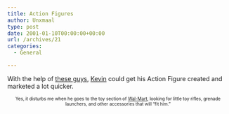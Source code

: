 ```yaml
---
title: Action Figures
author: Unxmaal
type: post
date: 2001-01-10T00:00:00+00:00
url: /archives/21
categories:
  - General

---
```

With the help of [these guys][1], [Kevin][2] could get his Action Figure created and marketed a lot quicker.

<font size="1">

<center>
  Yes, it disturbs me when he goes to the toy section of <a href="http://www.walmart.com">Wal-Mart</a>, looking for little toy rifles, grenade launchers, and other accessories that will &#8220;fit him.&#8221;</font>
</center></p>

 [1]: http://www.andgor.com/Personalized_Figures/personalized_figures.html
 [2]: http://shadowstitch.com
